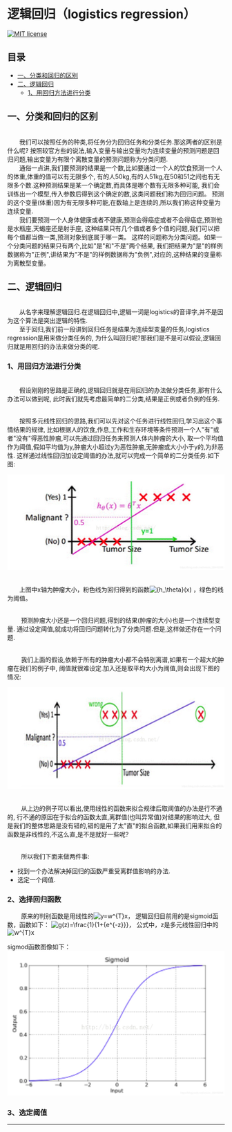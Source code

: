 逻辑回归（logistics regression）
=========

[![MIT license](https://img.shields.io/dub/l/vibe-d.svg)](https://github.com/lawlite19/MachineLearning_Python/blob/master/LICENSE)

## 目录
* [一、分类和回归的区别](#一分类和回归的区别)
* [二、逻辑回归](#二逻辑回归)
	* [1、用回归方法进行分类](#1用回归方法进行分类)

## 一、分类和回归的区别

<br/>　　我们可以按照任务的种类,将任务分为回归任务和分类任务.那这两者的区别是什么呢?
按照较官方些的说法,输入变量与输出变量均为连续变量的预测问题是回归问题,输出变量为有限个离散变量的预测问题称为分类问题.
<br/>　　通俗一点讲,我们要预测的结果是一个数,比如要通过一个人的饮食预测一个人的体重,体重的值可以有无限多个,
有的人50kg,有的人51kg,在50和51之间也有无限多个数.这种预测结果是某一个确定数,而具体是哪个数有无限多种可能,
我们会训练出一个模型,传入参数后得到这个确定的数,这类问题我们称为回归问题。
预测的这个变量(体重)因为有无限多种可能,在数轴上是连续的,所以我们称这种变量为连续变量.
<br/>　　我们要预测一个人身体健康或者不健康,预测会得癌症或者不会得癌症,预测他是水瓶座,天蝎座还是射手座,
这种结果只有几个值或者多个值的问题,我们可以把每个值都当做一类,预测对象到底属于哪一类。
这样的问题称为分类问题。如果一个分类问题的结果只有两个,比如"是"和"不是"两个结果,
我们把结果为"是"的样例数据称为"正例",讲结果为"不是"的样例数据称为"负例",对应的,这种结果的变量称为离散型变量。

## 二、逻辑回归
<br/>　　从名字来理解逻辑回归.在逻辑回归中,逻辑一词是logistics的音译字,并不是因为这个算法是突出逻辑的特性.
<br/>　　至于回归,我们前一段讲到回归任务是结果为连续型变量的任务,logistics regression是用来做分类任务的,
为什么叫回归呢?那我们是不是可以假设,逻辑回归就是用回归的办法来做分类的呢.

### 1、用回归方法进行分类

<br/>　　假设刚刚的思路是正确的,逻辑回归就是在用回归的办法做分类任务,那有什么办法可以做到呢,
此时我们就先考虑最简单的二分类,结果是正例或者负例的任务.

<br/>　　按照多元线性回归的思路,我们可以先对这个任务进行线性回归,学习出这个事情结果的规律,
比如根据人的饮食,作息,工作和生存环境等条件预测一个人"有"或者"没有"得恶性肿瘤,可以先通过回归任务来预测人体内肿瘤的大小,
取一个平均值作为阈值,假如平均值为y,肿瘤大小超过y为恶性肿瘤,无肿瘤或大小小于y的,为非恶性.
这样通过线性回归加设定阈值的办法,就可以完成一个简单的二分类任务.如下图:

![enter description here][1]

<br/>　　上图中x轴为肿瘤大小，粉色线为回归得到的函数![{h_\theta}(x)](http://chart.apis.google.com/chart?cht=tx&chl=h_\theta}(x))
，绿色的线为阈值。

<br/>　　 预测肿瘤大小还是一个回归问题,得到的结果(肿瘤的大小)也是一个连续型变量.
通过设定阈值,就成功将回归问题转化为了分类问题.但是,这样做还存在一个问题.

<br/>　　 我们上面的假设,依赖于所有的肿瘤大小都不会特别离谱,如果有一个超大的肿瘤在我们的例子中,
阈值就很难设定.加入还是取平均大小为阈值,则会出现下图的情况:

![enter description here][2]

<br/>　　 从上边的例子可以看出,使用线性的函数来拟合规律后取阈值的办法是行不通的,
行不通的原因在于拟合的函数太直,离群值(也叫异常值)对结果的影响过大,
但是我们的整体思路是没有错的,错的是用了太"直"的拟合函数,如果我们用来拟合的函数是非线性的,不这么直,是不是就好一些呢?

<br/>　　 所以我们下面来做两件事:
- 找到一个办法解决掉回归的函数严重受离群值影响的办法.
- 选定一个阈值.

### 2、选择回归函数
　　 原来的判别函数是用线性的![y=w^{T}x](http://chart.apis.google.com/chart?cht=tx&chl=y=w^{T}x)，
逻辑回归目前用的是sigmoid函数，函数如下：
![g(z)=\frac{1}{1+{e^{-z}}}](http://chart.apis.google.com/chart?cht=tx&chl=g(z)=\frac{1}{1+{e^{-z}}})，
公式中，z是多元线性回归中的![w^{T}x](http://chart.apis.google.com/chart?cht=tx&chl=w^{T}x)

sigmod函数图像如下：
![enter description here][3]















### 3、选定阈值










----------------------------------


  [1]: ../images/logisticsRegression_04.jpg "logisticsRegression_04.jpg"
  [2]: ../images/logisticsRegression_05.jpg "logisticsRegression_05.jpg"
  [3]: ../images/logisticsRegression_06.jpg "logisticsRegression_06.jpg"

















